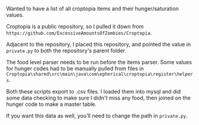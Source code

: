 Wanted to have a list of all croptopia items and their hunger/saturation values.

Croptopia is a public repository, so I pulled it down from `https://github.com/ExcessiveAmountsOfZombies/Croptopia`.

Adjacent to the repository, I placed this repository, and pointed the value in `private.py` to both the repository's parent folder.

The food level parser needs to be run before the items parser. Some values for hunger codes had to be manually pulled from files in `Croptopia\shared\src\main\java\com\epherical\croptopia\register\helpers`.

Both these scripts export to .csv files. I loaded them into mysql and did some data checking to make sure I didn't miss any food, then joined on the hunger code to make a master table.

If you want this data as well, you'll need to change the path in `private.py`.